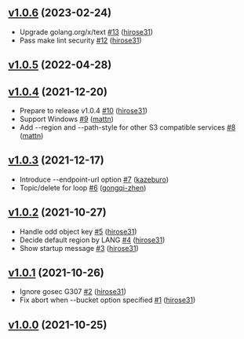 ## [v1.0.6](https://github.com/hirose31/s3surfer/compare/v1.0.5...v1.0.6) (2023-02-24)

* Upgrade golang.org/x/text [#13](https://github.com/hirose31/s3surfer/pull/13) ([hirose31](https://github.com/hirose31))
* Pass make lint security [#12](https://github.com/hirose31/s3surfer/pull/12) ([hirose31](https://github.com/hirose31))

## [v1.0.5](https://github.com/hirose31/s3surfer/compare/v1.0.4...v1.0.5) (2022-04-28)


## [v1.0.4](https://github.com/hirose31/s3surfer/compare/v1.0.3...v1.0.4) (2021-12-20)

* Prepare to release v1.0.4 [#10](https://github.com/hirose31/s3surfer/pull/10) ([hirose31](https://github.com/hirose31))
* Support Windows [#9](https://github.com/hirose31/s3surfer/pull/9) ([mattn](https://github.com/mattn))
* Add --region and --path-style for other S3 compatible services [#8](https://github.com/hirose31/s3surfer/pull/8) ([mattn](https://github.com/mattn))

## [v1.0.3](https://github.com/hirose31/s3surfer/compare/v1.0.2...v1.0.3) (2021-12-17)

* Introduce --endpoint-url option [#7](https://github.com/hirose31/s3surfer/pull/7) ([kazeburo](https://github.com/kazeburo))
* Topic/delete for loop [#6](https://github.com/hirose31/s3surfer/pull/6) ([gongqi-zhen](https://github.com/gongqi-zhen))

## [v1.0.2](https://github.com/hirose31/s3surfer/compare/v1.0.1...v1.0.2) (2021-10-27)

* Handle odd object key [#5](https://github.com/hirose31/s3surfer/pull/5) ([hirose31](https://github.com/hirose31))
* Decide default region by LANG [#4](https://github.com/hirose31/s3surfer/pull/4) ([hirose31](https://github.com/hirose31))
* Show startup message [#3](https://github.com/hirose31/s3surfer/pull/3) ([hirose31](https://github.com/hirose31))

## [v1.0.1](https://github.com/hirose31/s3surfer/compare/v1.0.0...v1.0.1) (2021-10-26)

* Ignore gosec G307 [#2](https://github.com/hirose31/s3surfer/pull/2) ([hirose31](https://github.com/hirose31))
* Fix abort when --bucket option specified [#1](https://github.com/hirose31/s3surfer/pull/1) ([hirose31](https://github.com/hirose31))

## [v1.0.0](https://github.com/hirose31/s3surfer/compare/b42907131c11...v1.0.0) (2021-10-25)
